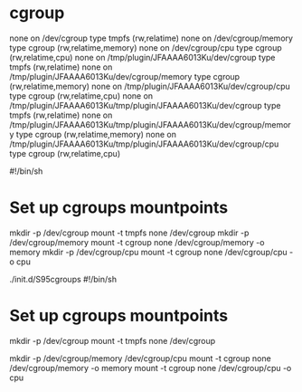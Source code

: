 # cgroup
none on /dev/cgroup type tmpfs (rw,relatime)
none on /dev/cgroup/memory type cgroup (rw,relatime,memory)
none on /dev/cgroup/cpu type cgroup (rw,relatime,cpu)
none on /tmp/plugin/JFAAAA6013Ku/dev/cgroup type tmpfs (rw,relatime)
none on /tmp/plugin/JFAAAA6013Ku/dev/cgroup/memory type cgroup (rw,relatime,memory)
none on /tmp/plugin/JFAAAA6013Ku/dev/cgroup/cpu type cgroup (rw,relatime,cpu)
none on /tmp/plugin/JFAAAA6013Ku/tmp/plugin/JFAAAA6013Ku/dev/cgroup type tmpfs (rw,relatime)
none on /tmp/plugin/JFAAAA6013Ku/tmp/plugin/JFAAAA6013Ku/dev/cgroup/memory type cgroup (rw,relatime,memory)
none on /tmp/plugin/JFAAAA6013Ku/tmp/plugin/JFAAAA6013Ku/dev/cgroup/cpu type cgroup (rw,relatime,cpu)

 
#!/bin/sh
# Set up cgroups mountpoints
mkdir -p /dev/cgroup
mount -t tmpfs none /dev/cgroup
mkdir -p /dev/cgroup/memory
mount -t cgroup none /dev/cgroup/memory -o memory
mkdir -p /dev/cgroup/cpu
mount -t cgroup none /dev/cgroup/cpu -o cpu


./init.d/S95cgroups
#!/bin/sh

# Set up cgroups mountpoints
mkdir -p /dev/cgroup
mount -t tmpfs none /dev/cgroup

mkdir -p /dev/cgroup/memory /dev/cgroup/cpu
mount -t cgroup none /dev/cgroup/memory -o memory
mount -t cgroup none /dev/cgroup/cpu -o cpu

